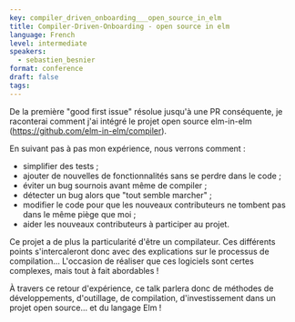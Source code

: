 ```yaml
---
key: compiler_driven_onboarding___open_source_in_elm
title: Compiler-Driven-Onboarding - open source in elm
language: French
level: intermediate
speakers:
  - sebastien_besnier
format: conference
draft: false
tags:
---
```

De la première "good first issue" résolue jusqu'à une PR conséquente, je
raconterai comment j'ai intégré le projet open source elm-in-elm
(https://github.com/elm-in-elm/compiler).

En suivant pas à pas mon expérience, nous verrons comment :
* simplifier des tests ;
* ajouter de nouvelles de fonctionnalités sans se perdre dans le code ;
* éviter un bug sournois avant même de compiler ;
* détecter un bug alors que "tout semble marcher" ;
* modifier le code pour que les nouveaux contributeurs ne tombent pas dans le même piège que moi ;
* aider les nouveaux contributeurs à participer au projet.

Ce projet a de plus la particularité d'être un compilateur. Ces différents 
points s'intercaleront donc avec des explications sur le processus de 
compilation... L'occasion de réaliser que ces logiciels sont certes complexes,
mais tout à fait abordables !

À travers ce retour d'expérience, ce talk parlera donc de méthodes de développements, d'outillage, de compilation, d'investissement dans un projet open source... et du langage Elm !

